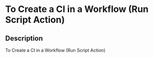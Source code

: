 # To Create a CI in a Workflow (Run Script Action)

## Description

To Create a CI in a Workflow (Run Script Action)
